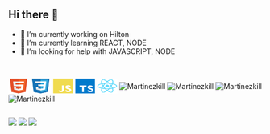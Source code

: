 ## Hi there 👋

- 🔭 I’m currently working on Hilton
- 🌱 I’m currently learning REACT, NODE
- 🤔 I’m looking for help with JAVASCRIPT, NODE
##

  <div style="display: inline_block"><br>
  <img align="center" alt="Martinezkill" height="30" width="40" src="https://raw.githubusercontent.com/devicons/devicon/master/icons/html5/html5-original.svg">
  <img align="center" alt="Martinezkill" height="30" width="40" src="https://raw.githubusercontent.com/devicons/devicon/master/icons/css3/css3-original.svg">
  <img align="center" alt="Martinezkill" height="30" width="40" src="https://raw.githubusercontent.com/devicons/devicon/master/icons/javascript/javascript-plain.svg">
  <img align="center" alt="Martinezkill" height="30" width="40" src="https://raw.githubusercontent.com/devicons/devicon/master/icons/typescript/typescript-plain.svg">
  <img align="center" alt="Martinezkill" height="30" width="40" src="https://raw.githubusercontent.com/devicons/devicon/master/icons/react/react-original.svg">
  <img align="center" alt="Martinezkill" height="30" width="40" src="https://cdn.jsdelivr.net/gh/devicons/devicon@latest/icons/nodejs/nodejs-original.svg"/>
  <img align="center" alt="Martinezkill" height="30" width="40" src="https://cdn.jsdelivr.net/gh/devicons/devicon@latest/icons/git/git-original.svg" />
  <img align="center" alt="Martinezkill" height="30" width="40" src="https://cdn.jsdelivr.net/gh/devicons/devicon@latest/icons/wordpress/wordpress-plain.svg" />
  <img align="center" alt="Martinezkill" height="30" width="40" src="https://cdn.jsdelivr.net/gh/devicons/devicon@latest/icons/azuresqldatabase/azuresqldatabase-original.svg" />
  </div>
  
##

<div> 
  <a href="https://www.linkedin.com/in/emanuel-martinez-832631210/" target="_blank"><img src="https://img.shields.io/badge/-LinkedIn-%230077B5?style=for-the-badge&logo=linkedin&logoColor=white" target="_blank"></a> 
  <a href="https://instagram.com/emanu_matinez/?igshid=MjEwN2IyYWYwYw%3D%3D" target="_blank"><img src="https://img.shields.io/badge/-Instagram-%23E4405F?style=for-the-badge&logo=instagram&logoColor=white" target="_blank"></a>
  <a href="https://discord.com/invite/emanuel_martinez" target="_blank"><img src="https://img.shields.io/badge/-discord-%230077B5?style=for-the-badge&logo=discord&logoColor=white" target="_blank"></a>
</div>
